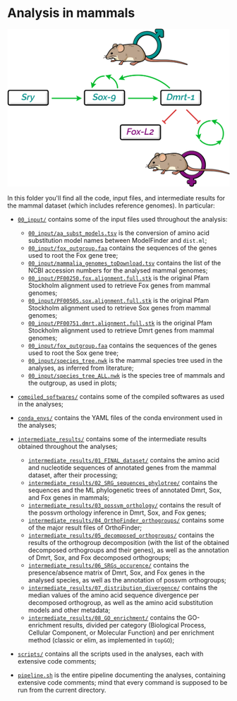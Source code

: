 # Analysis in mammals

![alt text`](../figures/mouse_sexDet_comic_v3.png)

In this folder you'll find all the code, input files, and intermediate results for the mammal dataset (which includes reference genomes). In particular:

* [`00_input/`](00_input) contains some of the input files used throughout the analysis:

    * [`00_input/aa_subst_models.tsv`](00_input/aa_subst_models.tsv) is the conversion of amino acid substitution model names between ModelFinder and `dist.ml`;
    * [`00_input/fox_outgroup.faa`](00_input/fox_reference_outgroup.faa) contains the sequences of the genes used to root the Fox gene tree;
    * [`00_input/mammalia_genomes_toDownload.tsv`](00_input/mammalia_genomes_toDownload.tsv) contains the list of the NCBI accession numbers for the analysed mammal genomes;
    * [`00_input/PF00250.fox.alignment.full.stk`](00_input/PF00250.fox.alignment.full.stk) is the original Pfam Stockholm alignment used to retrieve Fox genes from mammal genomes;
    * [`00_input/PF00505.sox.alignment.full.stk`](00_input/PF00505.sox.alignment.full.stk) is the original Pfam Stockholm alignment used to retrieve Sox genes from mammal genomes;
    * [`00_input/PF00751.dmrt.alignment.full.stk`](00_input/PF00751.dmrt.alignment.full.stk) is the original Pfam Stockholm alignment used to retrieve Dmrt genes from mammal genomes;
    * [`00_input/fox_outgroup.faa`](00_input/fox_reference_outgroup.faa) contains the sequences of the genes used to root the Sox gene tree;
    * [`00_input/species_tree.nwk`](00_input/species_tree.nwk) is the mammal species tree used in the analyses, as inferred from literature;
    * [`00_input/species_tree_ALL.nwk`](00_input/species_tree_ALL.nwk) is the species tree of mammals and the outgroup, as used in plots;

* [`compiled_softwares/`](compiled_softwares/) contains some of the compiled softwares as used in the analyses;
* [`conda_envs/`](conda_envs/) contains the YAML files of the conda environment used in the analyses;
* [`intermediate_results/`](intermediate_results/) contains some of the intermediate results obtained throughout the analyses;

    * [`intermediate_results/01_FINAL_dataset/`](intermediate_results/01_FINAL_dataset/) contains the amino acid and nucleotide sequences of annotated genes from the mammal dataset, after their processing;
    * [`intermediate_results/02_SRG_sequences_phylotree/`](intermediate_results/02_SRG_sequences_phylotree/) contains the sequences and the ML phylogenetic trees of annotated Dmrt, Sox, and Fox genes in mammals;
    * [`intermediate_results/03_possvm_orthology/`](intermediate_results/03_possvm_orthology/) contains the result of the possvm orthology inference in Dmrt, Sox, and Fox genes;
    * [`intermediate_results/04_OrthoFinder_orthogroups/`](intermediate_results/04_OrthoFinder_orthogroups/) contains some of the major result files of OrthoFinder;
    * [`intermediate_results/05_decomposed_orthogroups/`](intermediate_results/05_decomposed_orthogroups/) contains the results of the orthogroup decomposition (with the list of the obtained decomposed orthogroups and their genes), as well as the annotation of Dmrt, Sox, and Fox decomposed orthogroups;
    * [`intermediate_results/06_SRGs_occurence/`](intermediate_results/06_SRGs_occurence/) contains the presence/absence matrix of Dmrt, Sox, and Fox genes in the analysed species, as well as the annotation of possvm orthogroups;
    * [`intermediate_results/07_distribution_divergence/`](intermediate_results/07_distribution_divergence/) contains the median values of the amino acid sequence divergence per decomposed orthogroup, as well as the amino acid substitution models and other metadata;
    * [`intermediate_results/08_GO_enrichment/`](intermediate_results/08_GO_enrichment/) contains the GO-enrichment results, divided per category (Biological Process, Cellular Component, or Molecular Function) and per enrichment method (classic or elim, as implemented in `topGO`);

* [`scripts/`](scripts/) contains all the scripts used in the analyses, each with extensive code comments;
* [`pipeline.sh`](pipeline.sh) is the entire pipeline documenting the analyses, containing extensive code comments; mind that every command is supposed to be run from the current directory.
